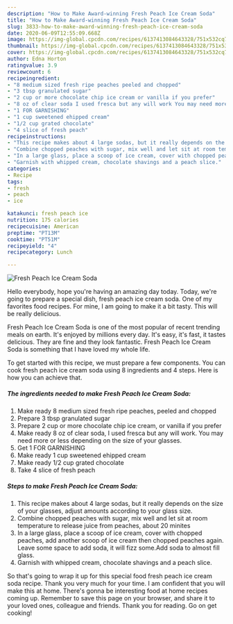 ```yaml
---
description: "How to Make Award-winning Fresh Peach Ice Cream Soda"
title: "How to Make Award-winning Fresh Peach Ice Cream Soda"
slug: 3833-how-to-make-award-winning-fresh-peach-ice-cream-soda
date: 2020-06-09T12:55:09.668Z
image: https://img-global.cpcdn.com/recipes/6137413084643328/751x532cq70/fresh-peach-ice-cream-soda-recipe-main-photo.jpg
thumbnail: https://img-global.cpcdn.com/recipes/6137413084643328/751x532cq70/fresh-peach-ice-cream-soda-recipe-main-photo.jpg
cover: https://img-global.cpcdn.com/recipes/6137413084643328/751x532cq70/fresh-peach-ice-cream-soda-recipe-main-photo.jpg
author: Edna Horton
ratingvalue: 3.9
reviewcount: 6
recipeingredient:
- "8 medium sized fresh ripe peaches peeled and chopped"
- "3 tbsp granulated sugar"
- "2 cup or more chocolate chip ice cream or vanilla if you prefer"
- "8 oz of clear soda I used fresca but any will work You may need more or less depending on the size of your glasses"
- "1 FOR GARNISHING"
- "1 cup sweetened ehipped cream"
- "1/2 cup grated chocolate"
- "4 slice of fresh peach"
recipeinstructions:
- "This recipe makes about 4 large sodas, but it really depends on the size of your glasses, adjust amounts according to your glass size."
- "Combine chopped peaches with sugar, mix well and let sit at room temperature to release juice from peaches, about 20 minites"
- "In a large glass, place a scoop of ice cream, cover with chopped peaches, add another scoop of ice cream then chopped peaches again. Leave some space to add soda, it will fizz some.Add soda to almost fill glass."
- "Garnish with whipped cream, chocolate shavings and a peach slice."
categories:
- Recipe
tags:
- fresh
- peach
- ice

katakunci: fresh peach ice 
nutrition: 175 calories
recipecuisine: American
preptime: "PT13M"
cooktime: "PT51M"
recipeyield: "4"
recipecategory: Lunch

---
```



![Fresh Peach Ice Cream Soda](https://img-global.cpcdn.com/recipes/6137413084643328/751x532cq70/fresh-peach-ice-cream-soda-recipe-main-photo.jpg)

Hello everybody, hope you're having an amazing day today. Today, we're going to prepare a special dish, fresh peach ice cream soda. One of my favorites food recipes. For mine, I am going to make it a bit tasty. This will be really delicious.

Fresh Peach Ice Cream Soda is one of the most popular of recent trending meals on earth. It's enjoyed by millions every day. It's easy, it's fast, it tastes delicious. They are fine and they look fantastic. Fresh Peach Ice Cream Soda is something that I have loved my whole life.




To get started with this recipe, we must prepare a few components. You can cook fresh peach ice cream soda using 8 ingredients and 4 steps. Here is how you can achieve that.

<!--inarticleads1-->

##### The ingredients needed to make Fresh Peach Ice Cream Soda:

1. Make ready 8 medium sized fresh ripe peaches, peeled and chopped
1. Prepare 3 tbsp granulated sugar
1. Prepare 2 cup or more chocolate chip ice cream, or vanilla if you prefer
1. Make ready 8 oz of clear soda, I used fresca but any will work. You may need more or less depending on the size of your glasses.
1. Get 1 FOR GARNISHING
1. Make ready 1 cup sweetened ehipped cream
1. Make ready 1/2 cup grated chocolate
1. Take 4 slice of fresh peach




<!--inarticleads2-->

##### Steps to make Fresh Peach Ice Cream Soda:

1. This recipe makes about 4 large sodas, but it really depends on the size of your glasses, adjust amounts according to your glass size.
1. Combine chopped peaches with sugar, mix well and let sit at room temperature to release juice from peaches, about 20 minites
1. In a large glass, place a scoop of ice cream, cover with chopped peaches, add another scoop of ice cream then chopped peaches again. Leave some space to add soda, it will fizz some.Add soda to almost fill glass.
1. Garnish with whipped cream, chocolate shavings and a peach slice.




So that's going to wrap it up for this special food fresh peach ice cream soda recipe. Thank you very much for your time. I am confident that you will make this at home. There's gonna be interesting food at home recipes coming up. Remember to save this page on your browser, and share it to your loved ones, colleague and friends. Thank you for reading. Go on get cooking!
